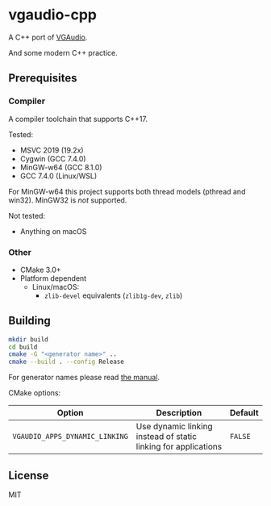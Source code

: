 # vgaudio-cpp

A C++ port of [VGAudio](https://github.com/Thealexbarney/VGAudio).

And some modern C++ practice.

## Prerequisites

### Compiler

A compiler toolchain that supports C++17.

Tested:

- MSVC 2019 (19.2x)
- Cygwin (GCC 7.4.0)
- MinGW-w64 (GCC 8.1.0)
- GCC 7.4.0 (Linux/WSL)

For MinGW-w64 this project supports both thread models (pthread and win32).
MinGW32 is *not* supported.

Not tested:

- Anything on macOS

### Other

- CMake 3.0+
- Platform dependent
  - Linux/macOS:
    - `zlib-devel` equivalents (`zlib1g-dev`, `zlib`)

## Building

```bash
mkdir build
cd build
cmake -G "<generator name>" ..
cmake --build . --config Release
```

For generator names please read [the manual](https://cmake.org/cmake/help/latest/manual/cmake-generators.7.html).

CMake options:

| Option | Description | Default |
|--|--|--|
| `VGAUDIO_APPS_DYNAMIC_LINKING` | Use dynamic linking instead of static linking for applications | `FALSE` |

## License

MIT

